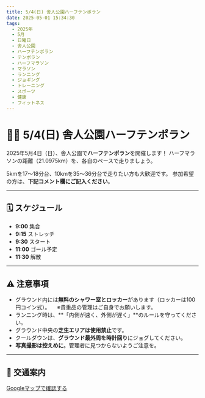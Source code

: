 ```yaml
---
title: 5/4(日) 舎人公園ハーフテンポラン
date: 2025-05-01 15:34:30
tags:
  - 2025年
  - 5月
  - 日曜日
  - 舎人公園
  - ハーフテンポラン
  - テンポラン
  - ハーフマラソン
  - マラソン
  - ランニング
  - ジョギング
  - トレーニング
  - スポーツ
  - 健康
  - フィットネス
---
```


# 🏃‍♂️ 5/4(日) 舎人公園ハーフテンポラン

2025年5月4日（日）、舎人公園で**ハーフテンポラン**を開催します！
ハーフマラソンの距離（21.0975km）を、各自のペースで走りましょう。

5kmを17〜18分台、10kmを35〜36分台で走りたい方も大歓迎です。
参加希望の方は、**下記コメント欄にご記入ください**。

---

## 🗓 スケジュール

- **9:00** 集合
- **9:15** ストレッチ
- **9:30** スタート
- **11:00** ゴール予定
- **11:30** 解散

---

## ⚠️ 注意事項

- グラウンド内には**無料のシャワー室とロッカー**があります（ロッカーは100円コイン式）。
　※貴重品の管理はご自身でお願いします。
- ランニング時は、**「内側が速く、外側が遅く」**のルールを守ってください。
- グラウンド中央の**芝生エリアは使用禁止**です。
- クールダウンは、**グラウンド最外周を時計回り**にジョグしてください。
- **写真撮影は控えめに**。管理者に見つからないようご注意を。

---

## 🚉 交通案内

[Googleマップで確認する](https://maps.app.goo.gl/CXK32HrWkXH43xxV8)
